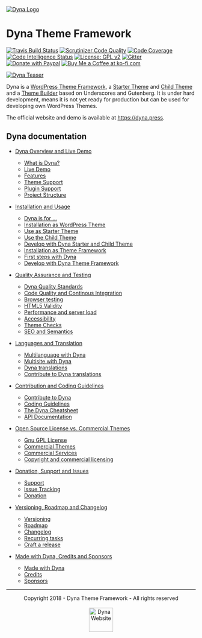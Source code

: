 [![Dyna Logo](https://github.com/dyna-press/dyna-assets/raw/master/dyna-logo/dyna-logo-150.png "Dyna Logo")](https://dyna.press)


# Dyna Theme Framework

[![Travis Build Status](https://travis-ci.com/dyna-press/dyna.svg?branch=master)](https://travis-ci.com/dyna-press/dyna) [![Scrutinizer Code Quality](https://scrutinizer-ci.com/g/dyna-press/dyna/badges/quality-score.png?b=master)](https://scrutinizer-ci.com/g/dyna-press/dyna/?branch=master) [![Code Coverage](https://scrutinizer-ci.com/g/dyna-press/dyna/badges/coverage.png?b=master)](https://scrutinizer-ci.com/g/dyna-press/dyna/?branch=master) [![Code Intelligence Status](https://scrutinizer-ci.com/g/dyna-press/dyna/badges/code-intelligence.svg?b=master)](https://scrutinizer-ci.com/code-intelligence) [![License: GPL v2](https://img.shields.io/badge/License-GPL%20v2-blue.svg)](https://www.gnu.org/licenses/old-licenses/gpl-2.0.en.html) [![Gitter](https://badges.gitter.im/Join%20Chat.svg)](https://gitter.im/dynapress/Dyna-Theme?utm_source=badge&utm_medium=badge&utm_campaign=pr-badge)
[![Donate with Paypal](https://img.shields.io/badge/Donate-PayPal-green.svg)](https://www.paypal.com/cgi-bin/webscr?cmd=_s-xclick&hosted_button_id=MQM7CMKXW94KQ)
[![Buy Me a Coffee at ko-fi.com](https://img.shields.io/badge/-Buy%20a%20Tea-orange.svg?colorB=593C1F&colorA=4e798d&logo=data%3Aimage%2Fpng%3Bbase64%2CiVBORw0KGgoAAAANSUhEUgAAAA4AAAAOCAYAAAAfSC3RAAAAVUlEQVR4AWNQtnJTQcZ%2Blb2fsWF0dQzYNRHWzIBdE2EDGGCaSNYI47x69fY%2FMRimnmiNyGqwavyflo6MaawRTTP1%2FIiM4dFBQBPl8UggyRHWSHYiBwCwA90T1NTlAQAAAABJRU5ErkJggg%3D%3D%0D%0A&logoWidth=14)](https://ko-fi.com/dynapress)

[![Dyna Teaser](https://github.com/dyna-press/dyna-assets/raw/master/dyna-image/dyna-teaser.jpg "Dyna Teaser")](https://dyna.press)

Dyna is a [WordPress Theme Framework](https://github.com/dyna-press/dyna), a [Starter Theme](https://github.com/dyna-press/dyna-starter-theme) and [Child Theme](https://github.com/dyna-press/dyna-child) and a [Theme Builder](https://github.com/dyna-press/dyna-customizer) based on Underscores and Gutenberg. It is under hard development, means it is not yet ready for production but can be used for developing own WordPress Themes.

The official website and demo is available at https://dyna.press.

## Dyna documentation

- [Dyna Overview and Live Demo](https://github.com/dyna-press/dyna-assets/blob/master/docs/1.introduction.md)
  - [What is Dyna?](https://github.com/dyna-press/dyna-assets/blob/master/docs/1.introduction.md#what-is-dyna)
  - [Live Demo](https://github.com/dyna-press/dyna-assets/blob/master/docs/1.introduction.md#live-demo)
  - [Features](https://github.com/dyna-press/dyna-assets/blob/master/docs/1.introduction.md#features)
  - [Theme Support](https://github.com/dyna-press/dyna-assets/blob/master/docs/1.introduction.md#theme-support)
  - [Plugin Support](https://github.com/dyna-press/dyna-assets/blob/master/docs/1.introduction.md#plugin-support)
  - [Project Structure](https://github.com/dyna-press/dyna-assets/blob/master/docs/1.introduction.md#project-structure)
  
- [Installation and Usage](https://github.com/dyna-press/dyna-assets/blob/master/docs/2.installation.md)
  - [Dyna is for ...](https://github.com/dyna-press/dyna-assets/blob/master/docs/2.installation.md#dyna-is-for)
  - [Installation as WordPress Theme](https://github.com/dyna-press/dyna-assets/blob/master/docs/2.installation.md#installation-as-wordpress-theme)
  - [Use as Starter Theme](https://github.com/dyna-press/dyna-assets/blob/master/docs/2.installation.md#use-as-starter-theme)
  - [Use the Child Theme](https://github.com/dyna-press/dyna-assets/blob/master/docs/2.installation.md#use-the-child-theme)
  - [Develop with Dyna Starter and Child Theme](https://github.com/dyna-press/dyna-assets/blob/master/docs/2.installation.md#develop-with-dyna-starter-and-child-theme)
  - [Installation as Theme Framework](https://github.com/dyna-press/dyna-assets/blob/master/docs/2.installation.md#installation-as-theme-framework)
  - [First steps with Dyna](https://github.com/dyna-press/dyna-assets/blob/master/docs/2.installation.md#first-steps-with-dyna)
  - [Develop with Dyna Theme Framework](https://github.com/dyna-press/dyna-assets/blob/master/docs/2.installation.md#develop-with-dyna-theme-framework)
  
- [Quality Assurance and Testing](https://github.com/dyna-press/dyna-assets/blob/master/docs/3.quality.md)
  - [Dyna Quality Standards](https://github.com/dyna-press/dyna-assets/blob/master/docs/3.quality.md#dyna-quality-standards)
  - [Code Quality and Continous Integration](https://github.com/dyna-press/dyna-assets/blob/master/docs/3.quality.md#code-quality-and-continous-integration)
  - [Browser testing](https://github.com/dyna-press/dyna-assets/blob/master/docs/3.quality.md#browser-testing)
  - [HTML5 Validity](https://github.com/dyna-press/dyna-assets/blob/master/docs/3.quality.md#html5-validity)
  - [Performance and server load](https://github.com/dyna-press/dyna-assets/blob/master/docs/3.quality.md#performance-and-server-load)
  - [Accessibility](https://github.com/dyna-press/dyna-assets/blob/master/docs/3.quality.md#accessibility)
  - [Theme Checks](https://github.com/dyna-press/dyna-assets/blob/master/docs/3.quality.md#theme-checks)
  - [SEO and Semantics](https://github.com/dyna-press/dyna-assets/blob/master/docs/3.quality.md#seo-and-semantics)
  
- [Languages and Translation](https://github.com/dyna-press/dyna-assets/blob/master/docs/4.languages.md)
  - [Multilanguage with Dyna](https://github.com/dyna-press/dyna-assets/blob/master/docs/4.languages.md#multilanguage-with-dyna)
  - [Multisite with Dyna](https://github.com/dyna-press/dyna-assets/blob/master/docs/4.languages.md#multisite-with-dyna)
  - [Dyna translations](https://github.com/dyna-press/dyna-assets/blob/master/docs/4.languages.md#dyna-translations)
  - [Contribute to Dyna translations](https://github.com/dyna-press/dyna-assets/blob/master/docs/4.languages.md#contribute-to-dyna-translations)
  
- [Contribution and Coding Guidelines](https://github.com/dyna-press/dyna-assets/blob/master/docs/5.contribution.md)
  - [Contribute to Dyna](https://github.com/dyna-press/dyna-assets/blob/master/docs/5.contribution.md#contribute-to-dyna)
  - [Coding Guidelines](https://github.com/dyna-press/dyna-assets/blob/master/docs/5.contribution.md#coding-guidelines)
  - [The Dyna Cheatsheet](https://github.com/dyna-press/dyna-assets/blob/master/docs/5.contribution.md#the-dyna-cheatsheet)
  - [API Documentation](https://github.com/dyna-press/dyna-assets/blob/master/docs/5.contribution.md#api-documentation)
  
- [Open Source License vs. Commercial Themes](https://github.com/dyna-press/dyna-assets/blob/master/docs/6.license.md)
  - [Gnu GPL License](https://github.com/dyna-press/dyna-assets/blob/master/docs/6.license.md#gnu-gpl-licence)
  - [Commercial Themes](https://github.com/dyna-press/dyna-assets/blob/master/docs/6.license.md#commercial-themes)
  - [Commercial Services](https://github.com/dyna-press/dyna-assets/blob/master/docs/6.license.md#commercial-services)
  - [Copyright and commercial licensing](https://github.com/dyna-press/dyna-assets/blob/master/docs/6.license.md#copyright-and-commercial-licensing)

- [Donation, Support and Issues](https://github.com/dyna-press/dyna-assets/blob/master/docs/7.support.md)
  - [Support](https://github.com/dyna-press/dyna-assets/blob/master/docs/7.support.md#support)
  - [Issue Tracking](https://github.com/dyna-press/dyna-assets/blob/master/docs/7.support.md#issue-tracking)
  - [Donation](https://github.com/dyna-press/dyna-assets/blob/master/docs/7.support.md#donation)

- [Versioning, Roadmap and Changelog](https://github.com/dyna-press/dyna-assets/blob/master/docs/8.versions.md)
  - [Versioning](https://github.com/dyna-press/dyna-assets/blob/master/docs/8.versions.md#versioning)
  - [Roadmap](https://github.com/dyna-press/dyna-assets/blob/master/docs/8.versions.md#roadmap)
  - [Changelog](https://github.com/dyna-press/dyna-assets/blob/master/docs/8.versions.md#changelog)
  - [Recurring tasks](https://github.com/dyna-press/dyna-assets/blob/master/docs/8.versions.md#recurring-tasks)
  - [Craft a release](https://github.com/dyna-press/dyna-assets/blob/master/docs/8.versions.md#craft-a-release)

- [Made with Dyna, Credits and Sponsors](https://github.com/dyna-press/dyna-assets/blob/master/docs/9.credits.md)
  - [Made with Dyna](https://github.com/dyna-press/dyna-assets/blob/master/docs/9.credits.md#made-with-dyna)
  - [Credits](https://github.com/dyna-press/dyna-assets/blob/master/docs/9.credits.md#credits)
  - [Sponsors](https://github.com/dyna-press/dyna-assets/blob/master/docs/9.credits.md#sponsors)

<hr/>
<p align="center">
Copyright 2018 - Dyna Theme Framework - All rights reserved
<br/>
<br/>
<a href="http://dyna.press">
<img src="https://github.com/dyna-press/dyna-assets/blob/master/dyna-signet/dyna-signet-blue-256.png?raw=true" alt="Dyna Website" width="64px" height="64px"/>
</a>
</p>
